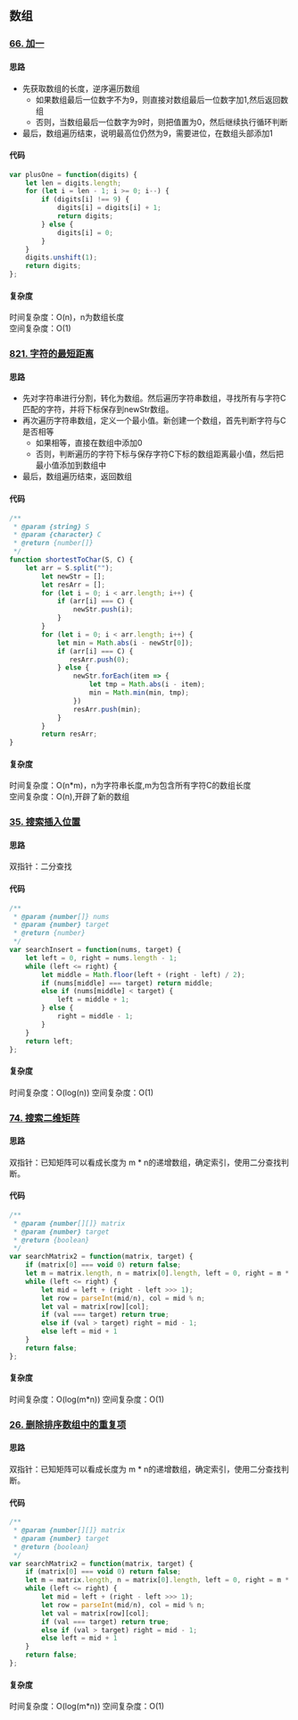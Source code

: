 ## 数组
### [66. 加一](https://leetcode-cn.com/problems/plus-one/)
#### 思路
* 先获取数组的长度，逆序遍历数组
    * 如果数组最后一位数字不为9，则直接对数组最后一位数字加1,然后返回数组
    * 否则，当数组最后一位数字为9时，则把值置为0，然后继续执行循环判断
* 最后，数组遍历结束，说明最高位仍然为9，需要进位，在数组头部添加1
#### 代码
```js
var plusOne = function(digits) {
    let len = digits.length;
    for (let i = len - 1; i >= 0; i--) {
        if (digits[i] !== 9) {
            digits[i] = digits[i] + 1;
            return digits;
        } else { 
            digits[i] = 0;
        }
    }
    digits.unshift(1);
    return digits;
};
```
#### 复杂度
时间复杂度：O(n)，n为数组长度<br/>
空间复杂度：O(1)

### [821. 字符的最短距离](https://leetcode-cn.com/problems/shortest-distance-to-a-character/)
#### 思路
* 先对字符串进行分割，转化为数组。然后遍历字符串数组，寻找所有与字符C匹配的字符，并将下标保存到newStr数组。
* 再次遍历字符串数组，定义一个最小值。新创建一个数组，首先判断字符与C是否相等
    * 如果相等，直接在数组中添加0
    * 否则，判断遍历的字符下标与保存字符C下标的数组距离最小值，然后把最小值添加到数组中
* 最后，数组遍历结束，返回数组
#### 代码
```js
/**
 * @param {string} S
 * @param {character} C
 * @return {number[]}
 */
function shortestToChar(S, C) {
    let arr = S.split("");
        let newStr = [];
        let resArr = [];
        for (let i = 0; i < arr.length; i++) {
            if (arr[i] === C) {
                newStr.push(i);
            }
        }
        for (let i = 0; i < arr.length; i++) {
            let min = Math.abs(i - newStr[0]);
            if (arr[i] === C) {
               resArr.push(0);
            } else {
                newStr.forEach(item => {
                    let tmp = Math.abs(i - item);
                    min = Math.min(min, tmp);
                })
                resArr.push(min);
            }
        }
        return resArr;
}
```
#### 复杂度
时间复杂度：O(n*m)，n为字符串长度,m为包含所有字符C的数组长度<br/>
空间复杂度：O(n),开辟了新的数组
### [35. 搜索插入位置](https://leetcode-cn.com/problems/search-insert-position/)
#### 思路
双指针：二分查找
#### 代码
```js
/**
 * @param {number[]} nums
 * @param {number} target
 * @return {number}
 */
var searchInsert = function(nums, target) {
    let left = 0, right = nums.length - 1;
    while (left <= right) {
        let middle = Math.floor(left + (right - left) / 2);
        if (nums[middle] === target) return middle;
        else if (nums[middle] < target) {
            left = middle + 1;
        } else {
            right = middle - 1;
        }
    }
    return left;
};
```
#### 复杂度
时间复杂度：O(log(n))
空间复杂度：O(1)
### [74. 搜索二维矩阵](https://leetcode-cn.com/problems/search-a-2d-matrix/)
#### 思路
双指针：已知矩阵可以看成长度为 m * n的递增数组，确定索引，使用二分查找判断。
#### 代码
```js
/** 
 * @param {number[][]} matrix
 * @param {number} target
 * @return {boolean}
 */
var searchMatrix2 = function(matrix, target) {
    if (matrix[0] === void 0) return false;
    let m = matrix.length, n = matrix[0].length, left = 0, right = m * n - 1;
    while (left <= right) {
        let mid = left + (right - left >>> 1);
        let row = parseInt(mid/n), col = mid % n;
        let val = matrix[row][col];
        if (val === target) return true;
        else if (val > target) right = mid - 1;
        else left = mid + 1
    }
    return false;
};
```
#### 复杂度
时间复杂度：O(log(m*n))
空间复杂度：O(1)
### [26. 删除排序数组中的重复项](https://leetcode-cn.com/problems/remove-duplicates-from-sorted-array/)
#### 思路
双指针：已知矩阵可以看成长度为 m * n的递增数组，确定索引，使用二分查找判断。
#### 代码
```js
/** 
 * @param {number[][]} matrix
 * @param {number} target
 * @return {boolean}
 */
var searchMatrix2 = function(matrix, target) {
    if (matrix[0] === void 0) return false;
    let m = matrix.length, n = matrix[0].length, left = 0, right = m * n - 1;
    while (left <= right) {
        let mid = left + (right - left >>> 1);
        let row = parseInt(mid/n), col = mid % n;
        let val = matrix[row][col];
        if (val === target) return true;
        else if (val > target) right = mid - 1;
        else left = mid + 1
    }
    return false;
};
```
#### 复杂度
时间复杂度：O(log(m*n))
空间复杂度：O(1)
